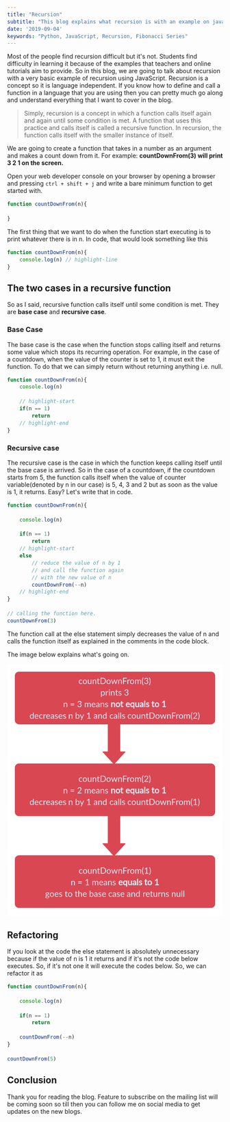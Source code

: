```yaml
---
title: "Recursion"
subtitle: "This blog explains what recursion is with an example on javascript and python"
date: '2019-09-04'
keywords: "Python, JavaScript, Recursion, Fibonacci Series"
---
```


Most of the people find recursion difficult but it's not. Students find difficulty in learning it because of the examples that teachers and online tutorials aim to provide. So in this blog, we are going to talk about recursion with a very basic example of recursion using JavaScript. Recursion is a concept so it is language independent. If you know how to define and call a function in a language that you are using then you can pretty much go along and understand everything that I want to cover in the blog. 

> Simply, recursion is a concept in which a function calls itself again and again until some condition is met. A function that uses this practice and calls itself is called a recursive function. In recursion, the function calls itself with the smaller instance of itself. 

We are going to create a function that takes in a number as an argument and makes a count down from it. For example: **countDownFrom(3) will print 3 2 1 on the screen.**

Open your web developer console on your browser by opening a browser and pressing `ctrl + shift + j` and write a bare minimum function to get started with.

```js
function countDownFrom(n){

}
```

The first thing that we want to do when the function start executing is to print whatever there is in n. In code, that would look something like this

```js
function countDownFrom(n){
	console.log(n) // highlight-line
}
```

## The two cases in a recursive function
So as I said, recursive function calls itself until some condition is met. They are **base case** and **recursive case**.

### Base Case
The base case is the case when the function stops calling itself and returns some value which stops its recurring operation. For example, in the case of a countdown, when the value of the counter is set to 1, it must exit the function. To do that we can simply return without returning anything i.e. null.

```js
function countDownFrom(n){
	console.log(n)

	// highlight-start
	if(n == 1) 
		return 
	// highlight-end
}
```

### Recursive case
The recursive case is the case in which the function keeps calling itself until the base case is arrived. So in the case of a countdown, if the countdown starts from 5, the function calls itself when the value of counter variable(denoted by n in our case) is 5, 4, 3 and 2 but as soon as the value is 1, it returns. Easy? Let's write that in code.

```js
function countDownFrom(n){

	console.log(n)

	if(n == 1)
		return
	// highlight-start
	else 
		// reduce the value of n by 1
		// and call the function again
		// with the new value of n
		countDownFrom(--n)
	// highlight-end
}

// calling the function here.
countDownFrom(3)
```

The function call at the else statement simply decreases the value of n and calls the function itself as explained in the comments in the code block.

The image below explains what's going on.

![Recursion](images/Recursion.png)

## Refactoring
If you look at the code the else statement is absolutely unnecessary because if the value of n is 1 it returns and if it's not the code below executes. So, if it's not one it will execute the codes below. So, we can refactor it as

```js
function countDownFrom(n){

	console.log(n)

	if(n == 1)
		return
		
	countDownFrom(--n)
}

countDownFrom(5)
```

## Conclusion
Thank you for reading the blog. Feature to subscribe on the mailing list will be coming soon so till then you can follow me on social media to get updates on the new blogs.